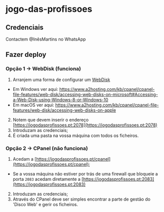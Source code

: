 # jogo-das-profissoes

## Credenciais

Contactem @InêsMartins no WhatsApp

## Fazer deploy

### Opção 1 -> WebDisk (funciona)

1. Arranjem uma forma de configurar um [WebDisk](https://blog.webhs.pt/blog/indiferenciados/webdisk-o-que-e-para-que-serve)
  * Em Windows ver aqui: https://www.a2hosting.com/kb/cpanel/cpanel-file-features/web-disk/accessing-web-disks-on-microsoft#Accessing-a-Web-Disk-using-Windows-8-or-Windows-10
  * Em macOS ver aqui: https://www.a2hosting.com/kb/cpanel/cpanel-file-features/web-disk/accessing-web-disks-on-apple
2. Notem que devem inserir o endereço [https://jogodasprofissoes.pt:2078](https://jogodasprofissoes.pt:2078)
3. Introduzam as credenciais;
4. É criada uma pasta na vossa máquina com todos os ficheiros.

### Opção 2 -> CPanel (não funciona)

1. Acedam a [https://jogodasprofissoes.pt/cpanel](https://jogodasprofissoes.pt/cpanel);
  * Se a vossa máquina não estiver por trás de uma firewall que bloqueie a porta `2083` acedam diretamente a [https://jogodasprofissoes.pt:2083](https://jogodasprofissoes.pt:2083)
2. Introduzam as credenciais;
3. Através do CPanel deve ser simples encontrar a parte de gestão do 'Disco Web' e gerir os ficheiros.
